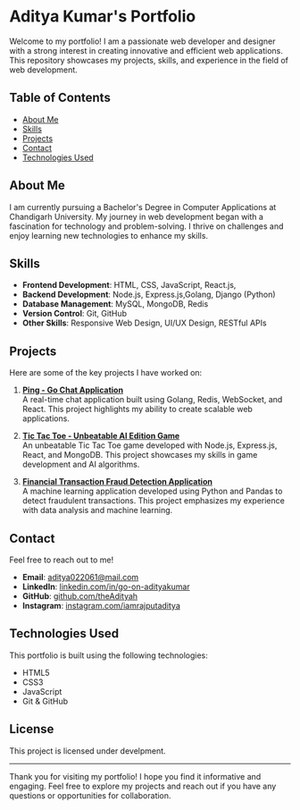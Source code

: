 # Aditya Kumar's Portfolio

Welcome to my portfolio! I am a passionate web developer and designer with a strong interest in creating innovative and efficient web applications. This repository showcases my projects, skills, and experience in the field of web development.

## Table of Contents

- [About Me](#about-me)
- [Skills](#skills)
- [Projects](#projects)
- [Contact](#contact)
- [Technologies Used](#technologies-used)

## About Me

I am currently pursuing a Bachelor's Degree in Computer Applications at Chandigarh University. My journey in web development began with a fascination for technology and problem-solving. I thrive on challenges and enjoy learning new technologies to enhance my skills.

## Skills

- **Frontend Development**: HTML, CSS, JavaScript, React.js,
- **Backend Development**: Node.js, Express.js,Golang, Django (Python)
- **Database Management**: MySQL, MongoDB, Redis
- **Version Control**: Git, GitHub
- **Other Skills**: Responsive Web Design, UI/UX Design, RESTful APIs

## Projects

Here are some of the key projects I have worked on:

1. **[Ping - Go Chat Application](https://github.com/theAdityah/ping-go-chat)**  
   A real-time chat application built using Golang, Redis, WebSocket, and React. This project highlights my ability to create scalable web applications.

2. **[Tic Tac Toe - Unbeatable AI Edition Game](https://github.com/theAdityah/tic-tac-toe-ai)**  
   An unbeatable Tic Tac Toe game developed with Node.js, Express.js, React, and MongoDB. This project showcases my skills in game development and AI algorithms.

3. **[Financial Transaction Fraud Detection Application](https://github.com/theAdityah/fraud-detection-app)**  
   A machine learning application developed using Python and Pandas to detect fraudulent transactions. This project emphasizes my experience with data analysis and machine learning.

## Contact

Feel free to reach out to me!

- **Email**: [aditya022061@mail.com](mailto:aditya022061@mail.com)
- **LinkedIn**: [linkedin.com/in/go-on-adityakumar](http://www.linkedin.com/in/go-on-adityakumar)
- **GitHub**: [github.com/theAdityah](https://github.com/theAdityah)
- **Instagram**: [instagram.com/iamrajputaditya](https://www.instagram.com/iamrajputaditya/)

## Technologies Used

This portfolio is built using the following technologies:

- HTML5
- CSS3
- JavaScript
- Git & GitHub

## License

This project is licensed under develpment.

---

Thank you for visiting my portfolio! I hope you find it informative and engaging. Feel free to explore my projects and reach out if you have any questions or opportunities for collaboration.

